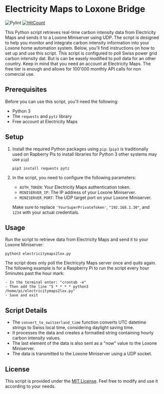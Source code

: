 # Electricity Maps to Loxone Bridge

![Pylint](https://github.com/marcelschreiner/electricitymaps-to-loxone/actions/workflows/pylint.yml/badge.svg)
[![HitCount](https://hits.dwyl.com/marcelschreiner/electricitymaps-to-loxone.svg?style=flat)](http://hits.dwyl.com/marcelschreiner/electricitymaps-to-loxone)

This Python script retrieves real-time carbon intensity data from Electricity Maps and sends it to a Loxone Miniserver using UDP. The script is designed to help you monitor and integrate carbon intensity information into your Loxone home automation system. Below, you'll find instructions on how to set up and use this script.
This script is configured to poll Swiss power grid carbon intensity dat. But is can be easely modified to poll data for an other country.
Keep in mind that you need an account at Electricity Maps. The free tier is enough and allows for 100'000 monthly API calls for non comercial use.

## Prerequisites

Before you can use this script, you'll need the following:

- Python 3
- The `requests` and `pytz` library
- Free account at Electricity Maps

## Setup

1. Install the required Python packages using `pip`:
  (`pip3` is traditionally used on Rapberry Pis to install libraries for Python 3 other systems may use `pip`)

   ```shell
   pip3 install requests pytz
   ```

2. In the script, you need to configure the following parameters:

   - `AUTH_TOKEN`: Your Electricity Maps authentication token.
   - `MINISERVER_IP`: The IP address of your Loxone Miniserver.
   - `MINISERVER_PORT`: The UDP target port on your Loxone Miniserver.
  
   Make sure to replace `'YourSuperPrivateToken'`, `"192.168.1.30"`, and `1234` with your actual credentials.

## Usage

Run the script to retrieve data from Electricity Maps and send it to your Loxone Miniserver:

```shell
python3 electricitymaps2lox.py
```

The script does only poll the Electricyty Maps server once and quits again. The following example is for a Raspberry Pi to run the script every hour 5minutes past the hour mark:

```shell
- In the terminal enter: "crontab -e"
- Then add the line "5 * * * * python3 /home/pi/electricitymaps2lox.py"
- Save and exit
```

## Script Details

- The `convert_to_switzerland_time` function converts UTC datetime strings to Swiss local time, considering daylight saving time.
- It processes the data and creates a formatted string containing hourly carbon intensity values.
- The last element of the data is also sent as a "now" value to the Loxone Miniserver.
- The data is transmitted to the Loxone Miniserver using a UDP socket.

## License

This script is provided under the [MIT License](LICENSE.md). Feel free to modify and use it according to your needs.
